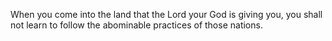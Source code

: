 When you come into the land that the Lord your God is giving you, you shall not learn to follow the abominable practices of those nations.
